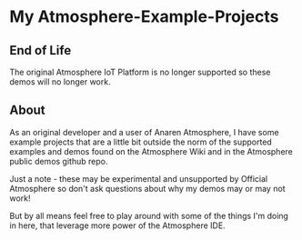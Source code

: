 # My Atmosphere-Example-Projects

## End of Life

The original Atmosphere IoT Platform is no longer supported so these demos will no longer work.

## About

As an original developer and a user of Anaren Atmosphere, I have some example projects that are 
a little bit outside the norm of the supported examples and demos found on the Atmosphere 
Wiki and in the Atmosphere public demos github repo. 

Just a note - these may be experimental and unsupported by Official Atmosphere so don't 
ask questions about why my demos may or may not work!

But by all means feel free to play around with some of the things I'm doing in here, that
leverage more power of the Atmosphere IDE.

